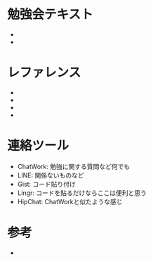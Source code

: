 # 勉強会テキスト
* [http://www.asahi-net.or.jp/~yf8k-kbys/newcpp0.html]: 岩崎さん、村田さんの推薦
* [http://www.cplusplus.com/doc/tutorial/]: 岡田がやりたがっている

# レファレンス
* [http://en.cppreference.com/w/]: C++14対応のリファレンスサイトです。詳しいですがシンプルでコード例はあまりありません。
* [http://www.cplusplus.com/reference/]: コード例のあるリファレンスサイトです。ヘッダが並んでいるのでその順に見ていくのもありそう。
* [http://www7b.biglobe.ne.jp/~robe/cpphtml/]: ロベールのC++教室
* [http://homepage2.nifty.com/well/Index.html]: C++マニアック

# 連絡ツール
* ChatWork: 勉強に関する質問など何でも
* LINE: 関係ないものなど
* Gist: コード貼り付け
* Lingr: コードを貼るだけならここは便利と思う
* HipChat: ChatWorkと似たような感じ

# 参考
* [https://github.com/statgenetJimu/ShapeMove/blob/master/O-Benkyo/C++メモ.txt]: 統計遺伝学のレポジトリにあるメモです。
